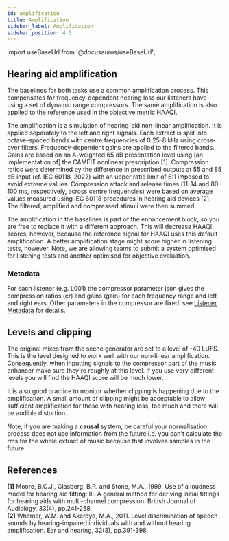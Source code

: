 ```yaml
---
id: amplification
title: Amplification
sidebar_label: Amplification
sidebar_position: 4.5
---
```


import useBaseUrl from '@docusaurus/useBaseUrl';

## Hearing aid amplification

The baselines for both tasks use a common amplification process. This compensates for frequency-dependent hearing loss our listeners have using a set of dynamic range compressors. The same amplification is also applied to the reference used in the objective metric HAAQI.

The amplification is a simulation of hearing-aid non-linear amplification. It is applied separately to the left and right signals. Each extract is split into octave-spaced bands with centre frequencies of 0.25-8 kHz using cross-over filters. Frequency-dependent gains are applied to the filtered bands. Gains are based on an A-weighted 65 dB presentation level using [an implementation of] the CAMFIT nonlinear prescription [1]. Compression ratios were determined by the difference in prescribed outputs at 55 and 85 dB input (cf. IEC 60118, 2022) with an upper ratio limit of 6:1 imposed to avoid extreme values. Compression attack and release times (11-14 and 80-100 ms, respectively, across centre frequencies) were based on average values measured using IEC 60118 procedures in hearing aid devices [2]. The filtered, amplified and compressed stimuli were then summed.

The amplification in the baselines is part of the enhancement block, so you are free to replace it with a different approach. This will decrease HAAQI scores, however, because the reference signal for HAAQI uses this default amplification. A better amplification stage might score higher in listening tests, however. Note, we are allowing teams to submit a system optimised for listening tests and another optimised for objective evaluation.

### Metadata

For each listener (e.g. L001) the compressor parameter json gives the compression ratios (cr) and gains (gain) for each frequency range and left and right ears. Other parameters in the compressor are fixed. see [Listener Metadata](data_listener) for details.

## Levels and clipping

The original mixes from the scene generator are set to a level of -40 LUFS. This is the level designed to work well with our non-linear amplification. Consequently, when inputting signals to the compressor part of the music enhancer make sure they're roughly at this level. If you use very different levels you will find the HAAQI score will be much lower.

It is also good practice to monitor whether clipping is happening due to the amplification. A small amount of clipping might be acceptable to allow sufficient amplification for those with hearing loss, too much and there will be audible distortion.

Note, if you are making a <strong>causal</strong> system, be careful your normalisation process does not use information from the future i.e. you can't calculate the rms for the whole extract of music because that involves samples in the future.

## References

**[1]** Moore, B.C.J., Glasberg, B.R. and Stone, M.A., 1999. Use of a loudness model for hearing aid fitting: III. A general method for deriving initial fittings for hearing aids with multi-channel compression. British Journal of Audiology, 33(4), pp.241-258.  
**[2]** Whitmer, W.M. and Akeroyd, M.A., 2011. Level discrimination of speech sounds by hearing-impaired individuals with and without hearing amplification. Ear and hearing, 32(3), pp.391-398. 


